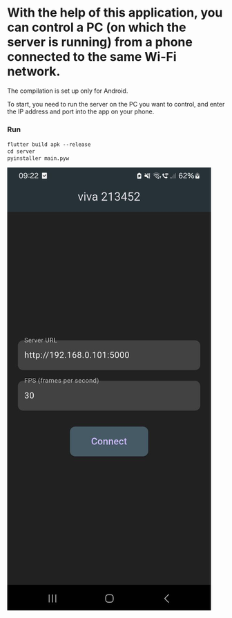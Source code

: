 # With the help of this application, you can control a PC (on which the server is running) from a phone connected to the same Wi-Fi network.

The compilation is set up only for Android.

To start, you need to run the server on the PC you want to control, and enter the IP address and port into the app on your phone.

### Run
```
flutter build apk --release
cd server
pyinstaller main.pyw
```

![img](1.jpg)
